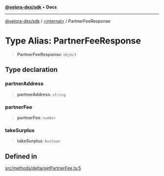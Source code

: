 [**@velora-dex/sdk**](../../README.md) • **Docs**

***

[@velora-dex/sdk](../../globals.md) / [\<internal\>](../README.md) / PartnerFeeResponse

# Type Alias: PartnerFeeResponse

> **PartnerFeeResponse**: `object`

## Type declaration

### partnerAddress

> **partnerAddress**: `string`

### partnerFee

> **partnerFee**: `number`

### takeSurplus

> **takeSurplus**: `boolean`

## Defined in

[src/methods/delta/getPartnerFee.ts:5](https://github.com/VeloraDEX/sdk/blob/feat/extend_delta_orders_filtering/src/methods/delta/getPartnerFee.ts#L5)
